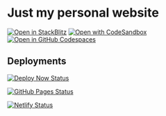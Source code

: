 # Just my personal website

[![Open in StackBlitz](https://developer.stackblitz.com/img/open_in_stackblitz.svg)](https://stackblitz.com/github/withastro/astro/tree/latest/examples/minimal)
[![Open with CodeSandbox](https://assets.codesandbox.io/github/button-edit-lime.svg)](https://codesandbox.io/p/sandbox/github/withastro/astro/tree/latest/examples/minimal)
[![Open in GitHub Codespaces](https://github.com/codespaces/badge.svg)](https://codespaces.new/withastro/astro?devcontainer_path=.devcontainer/minimal/devcontainer.json)

## Deployments

[![Deploy Now Status](https://github.com/hunsalz/hunsalz.de/actions/workflows/deploy-to-ionos.yaml/badge.svg)](https://github.com/hunsalz/hunsalz.de/actions/workflows/deploy-to-ionos.yaml)

[![GitHub Pages Status](https://github.com/hunsalz/hunsalz.de/actions/workflows/gh-pages.yaml/badge.svg)](https://github.com/hunsalz/hunsalz.de/actions/workflows/gh-pages.yaml)

[![Netlify Status](https://api.netlify.com/api/v1/badges/337fbe9c-ddb6-4757-97e9-a974035e8955/deploy-status)](https://app.netlify.com/projects/hunsalz-de/deploys)
